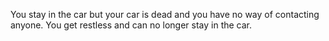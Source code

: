 You stay in the car but your car is dead and you have no way of contacting anyone. You get restless and can no longer stay in the car. 